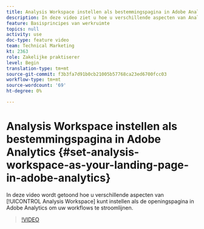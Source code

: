 ```yaml
---
title: Analysis Workspace instellen als bestemmingspagina in Adobe Analytics
description: In deze video ziet u hoe u verschillende aspecten van Analysis Workspace kunt instellen als de bestemmingspagina in Adobe Analytics om uw workflows te stroomlijnen.
feature: Basisprincipes van werkruimte
topics: null
activity: use
doc-type: feature video
team: Technical Marketing
kt: 2363
role: Zakelijke praktiserer
level: Begin
translation-type: tm+mt
source-git-commit: f3b3fa7d91b0cb21005b57768ca23ed6700fcc03
workflow-type: tm+mt
source-wordcount: '69'
ht-degree: 0%

---
```



# Analysis Workspace instellen als bestemmingspagina in Adobe Analytics {#set-analysis-workspace-as-your-landing-page-in-adobe-analytics}

In deze video wordt getoond hoe u verschillende aspecten van [!UICONTROL Analysis Workspace] kunt instellen als de openingspagina in Adobe Analytics om uw workflows te stroomlijnen.

>[!VIDEO](https://video.tv.adobe.com/v/25459/?quality=12)
